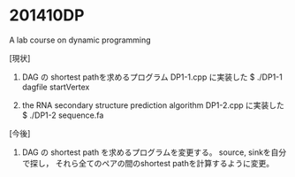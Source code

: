 201410DP
========
A lab course on dynamic programming


[現状]

1) DAG の shortest pathを求めるプログラム
 DP1-1.cpp に実装した
 $ ./DP1-1 dagfile startVertex

2) the RNA secondary structure prediction algorithm
 DP1-2.cpp に実装した
 $ ./DP1-2 sequence.fa


[今後]
1) DAG の shortest path を求めるプログラムを変更する。
   source, sinkを自分で探し，
   それら全てのペアの間のshortest pathを計算するように変更。
